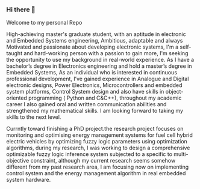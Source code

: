 ### Hi there 👋
Welcome to my personal Repo
<!--
**Sattar-mazouzi/Sattar-mazouzi** is a ✨ _special_ ✨ repository because its `README.md` (this file) appears on your GitHub profile.

Here are some ideas to get you started:

- 🔭 I’m currently working on ...
- 🌱 I’m currently learning ...
- 👯 I’m looking to collaborate on ...
- 🤔 I’m looking for help with ...
- 💬 Ask me about ...
- 📫 How to reach me: ...
- 😄 Pronouns: ...
- ⚡ Fun fact: ...--> 

High-achieving master's graduate student, with an aptitude in electronic and Embedded Systems engineering, Ambitious, adaptable and always Motivated and passionate about developing electronic systems, I'm a self-taught and hard-working person with a passion to gain more, I'm seeking the opportunity to use my background in real-world experience. As I have a bachelor’s degree in Electronics engineering and hold a master’s degree in Embedded Systems, As an individual who is interested in continuous professional development, I’ve gained experience in Analogue and Digital electronic designs, Power Electronics, Microcontrollers and embedded system platforms, Control System design and also have skills in object-oriented programming ( Python and C&C++), throughout my academic career I also gained oral and written communication abilities and strengthened my mathematical skills. I am looking forward to taking my skills to the next level.

Currntly toward finishing a PhD project.the research project focuses on monitoring and optimising energy management systems for fuel cell hybrid electric vehicles by optimizing fuzzy logic parameters using optimization algorithms, during my research, I was working to design a comprehensive optimizable fuzzy logic inference system subjected to a specific to multi-objective constraint, although my current research seems somehow different from my past research area, I am focusing now on implementing control system and the energy management algorithm in real embedded system hardware. 

